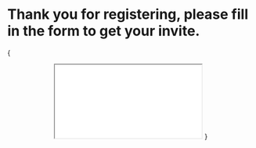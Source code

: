 
# Thank you for registering, please fill in the form to get your invite.
{<div style="text-align:center"><iframe src ="..." /></div>
   <iframe src="https://docs.google.com/forms/d/e/1FAIpQLSfvzL90CrIlug7D_aAwWxja7Zlh0tI4ov4lQdELPg93cOMpdQ/viewform?embedded=true" width="600" height="750" frameborder="0" marginheight="0" marginwidth="0" paddingleft="400">Loading...</iframe>
}
